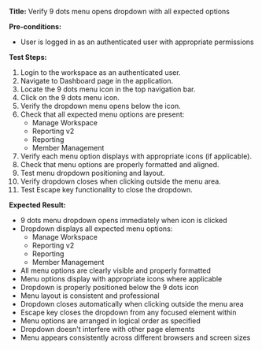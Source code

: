 **Title:** Verify 9 dots menu opens dropdown with all expected options

**Pre-conditions:**
* User is logged in as an authenticated user with appropriate permissions

**Test Steps:**
1. Login to the workspace as an authenticated user.
2. Navigate to Dashboard page in the application.
3. Locate the 9 dots menu icon in the top navigation bar.
4. Click on the 9 dots menu icon.
5. Verify the dropdown menu opens below the icon.
6. Check that all expected menu options are present:
   - Manage Workspace
   - Reporting v2
   - Reporting
   - Member Management
7. Verify each menu option displays with appropriate icons (if applicable).
8. Check that menu options are properly formatted and aligned.
9. Test menu dropdown positioning and layout.
10. Verify dropdown closes when clicking outside the menu area.
11. Test Escape key functionality to close the dropdown.

**Expected Result:**
* 9 dots menu dropdown opens immediately when icon is clicked
* Dropdown displays all expected menu options:
  - Manage Workspace
  - Reporting v2  
  - Reporting
  - Member Management
* All menu options are clearly visible and properly formatted
* Menu options display with appropriate icons where applicable
* Dropdown is properly positioned below the 9 dots icon
* Menu layout is consistent and professional
* Dropdown closes automatically when clicking outside the menu area
* Escape key closes the dropdown from any focused element within
* Menu options are arranged in logical order as specified
* Dropdown doesn't interfere with other page elements
* Menu appears consistently across different browsers and screen sizes